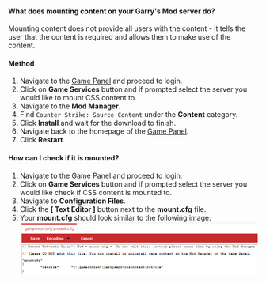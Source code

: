 #### What does mounting content on your Garry's Mod server do?
Mounting content does not provide all users with the content - it tells the user that the content is required and allows them to make use of the content.

#### Method
1. Navigate to the [Game Panel](https://hexane.gg) and proceed to login.
3. Click on **Game Services** button and if prompted select the server you would like to mount CSS content to.
4. Navigate to the **Mod Manager**.
5. Find ``Counter Strike: Source Content`` under the **Content** category.
6. Click **Install** and wait for the download to finish.
7. Navigate back to the homepage of the [Game Panel](https://hexane.gg).
8. Click **Restart**.

#### How can I check if it is mounted?
1. Navigate to the [Game Panel](https://hexane.gg) and proceed to login.
2. Click on **Game Services** button and if prompted select the server you would like check if CSS content is mounted to.
3. Navigate to **Configuration Files**.
4. Click the **[ Text Editor ]** button next to the **mount.cfg** file.
5. Your **mount.cfg** should look similar to the following image:
![Mount.cfg](https://raw.githubusercontent.com/HexaneNetworks/help-assets/master/assets/png/is-x-mounted.png)
